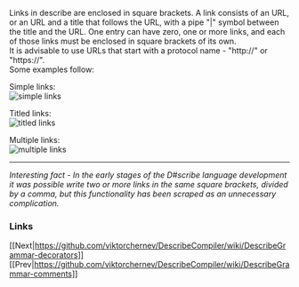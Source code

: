 Links in describe are enclosed in square brackets. A link consists of an URL, or an URL and a title that follows the URL, with a pipe "|" symbol between the title and the URL. One entry can have zero, one or more links, and each of those links must be enclosed in square brackets of its own.  
It is advisable to use URLs that start with a protocol name - "http://" or "https://".  
Some examples follow:

Simple links:  
![simple links](https://github.com/viktorchernev/DescribeCompiler/assets/72315339/cb92d9c4-a96a-46fd-b887-c17ebdbfe1ea)
  
Titled links:  
![titled links](https://github.com/viktorchernev/DescribeCompiler/assets/72315339/33e964aa-e816-4ed4-b187-de3996a4152a)
  
Multiple links:  
![multiple links](https://github.com/viktorchernev/DescribeCompiler/assets/72315339/08c512d3-75f5-443b-b872-c9cafb3ba999)

***
_Interesting fact - In the early stages of the D#scribe language development it was possible write two or more links in the same square brackets, divided by a comma, but this functionality has been scraped as an unnecessary complication._  
  
### Links
[[Next|https://github.com/viktorchernev/DescribeCompiler/wiki/DescribeGrammar-decorators]]  
[[Prev|https://github.com/viktorchernev/DescribeCompiler/wiki/DescribeGrammar-comments]]  